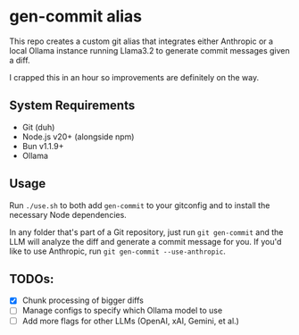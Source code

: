 # gen-commit alias

This repo creates a custom git alias that integrates either Anthropic or a local Ollama instance running Llama3.2 to generate commit messages given a diff.

I crapped this in an hour so improvements are definitely on the way.

## System Requirements

- Git (duh)
- Node.js v20+ (alongside npm)
- Bun v1.1.9+
- Ollama

## Usage

Run `./use.sh` to both add `gen-commit` to your gitconfig and to install the necessary Node dependencies.

In any folder that's part of a Git repository, just run `git gen-commit` and the LLM will analyze the diff and generate a commit message for you. If you'd like to use Anthropic, run `git gen-commit --use-anthropic`.

## TODOs:

- [x] Chunk processing of bigger diffs
- [ ] Manage configs to specify which Ollama model to use
- [ ] Add more flags for other LLMs (OpenAI, xAI, Gemini, et al.)
